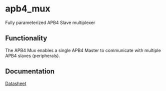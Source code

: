 # apb4_mux
Fully parameterized APB4 Slave multiplexer

## Functionality
The APB4 Mux enables a single APB4 Master to communicate with multiple APB4 slaves (peripherals).

## Documentation

[Datasheet](DATASHEET.md)


